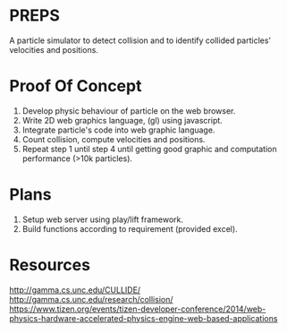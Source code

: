 PREPS
=====
A particle simulator to detect collision and to identify collided particles' velocities and positions.

Proof Of Concept
================
1. Develop physic behaviour of particle on the web browser.
2. Write 2D web graphics language, (gl) using javascript.
3. Integrate particle's code into web graphic language.
4. Count collision, compute velocities and positions.
5. Repeat step 1 until step 4 until getting good graphic and computation performance (>10k particles).

Plans
======
1. Setup web server using play/lift framework.
2. Build functions according to requirement (provided excel).
 
Resources
=========
http://gamma.cs.unc.edu/CULLIDE/
http://gamma.cs.unc.edu/research/collision/
https://www.tizen.org/events/tizen-developer-conference/2014/web-physics-hardware-accelerated-physics-engine-web-based-applications
